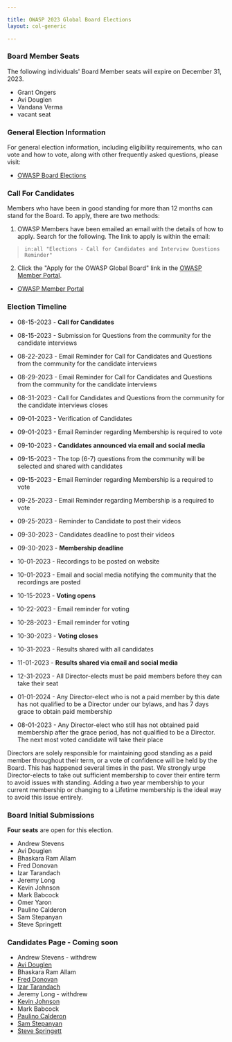 ```yaml
---

title: OWASP 2023 Global Board Elections
layout: col-generic

---
```


<style>
  table th, table td, table tr {
    padding: 15 px;
    border: none;
}
</style>

### Board Member Seats

The following individuals' Board Member seats will expire on December 31, 2023.

- Grant Ongers
- Avi Douglen
- Vandana Verma
- vacant seat

### General Election Information

For general election information, including eligibility requirements, who can vote and how to vote, along with other frequently
asked questions, please visit:

- [OWASP Board Elections](/www-board/elections)

### Call For Candidates

Members who have been in good standing for more than 12 months can stand for the Board. To apply, there are two methods:

1. OWASP Members have been emailed an email with the details of how to apply. Search for the following. The link to apply is within the email:

> ```in:all "Elections - Call for Candidates and Interview Questions Reminder"```

2. Click the "Apply for the OWASP Global Board" link in the [OWASP Member Portal](https://members.owasp.org/).

- [OWASP Member Portal](https://members.owasp.org/)

### Election Timeline

- 08-15-2023 - **Call for Candidates**
- 08-15-2023 - Submission for Questions from the community for the candidate interviews
- 08-22-2023 - Email Reminder for Call for Candidates and Questions from the community for the candidate interviews
- 08-29-2023 - Email Reminder for Call for Candidates and Questions from the community for the candidate interviews
- 08-31-2023 - Call for Candidates and Questions from the community for the candidate interviews closes

- 09-01-2023 - Verification of Candidates
- 09-01-2023 - Email Reminder regarding Membership is required to vote
- 09-10-2023 - **Candidates announced via email and social media**
- 09-15-2023 - The top (6-7) questions from the community will be selected and shared with candidates
- 09-15-2023 - Email Reminder regarding Membership is a required to vote
- 09-25-2023 - Email Reminder regarding Membership is a required to vote
- 09-25-2023 - Reminder to Candidate to post their videos
- 09-30-2023 - Candidates deadline to post their videos
- 09-30-2023 - **Membership deadline**

- 10-01-2023 - Recordings to be posted on website
- 10-01-2023 - Email and social media notifying the community that the recordings are posted
- 10-15-2023 - **Voting opens**
- 10-22-2023 - Email reminder for voting
- 10-28-2023 - Email reminder for voting
- 10-30-2023 - **Voting closes**
- 10-31-2023 - Results shared with all candidates
- 11-01-2023 - **Results shared via email and social media**
- 12-31-2023 - All Director-elects must be paid members before they can take their seat
- 01-01-2024 - Any Director-elect who is not a paid member by this date has not qualified to be a Director under our bylaws, and has 7 days grace to obtain paid membership
- 08-01-2023 - Any Director-elect who still has not obtained paid membership after the grace period, has not qualified to be a Director. The next most voted candidate will take their place

Directors are solely responsible for maintaining good standing as a paid member throughout their term, or a vote of confidence will be held by the Board. This has happened several times in the past. We strongly urge Director-elects to take out sufficient membership to cover their entire term to avoid issues with standing. Adding a two year membership to your current membership or changing to a Lifetime membership is the ideal way to avoid this issue entirely.

### Board Initial Submissions

**Four seats** are open for this election.

- Andrew Stevens
- Avi Douglen
- Bhaskara Ram Allam
- Fred Donovan
- Izar Tarandach
- Jeremy Long
- Kevin	Johnson
- Mark Babcock
- Omer Yaron
- Paulino Calderon
- Sam	Stepanyan
- Steve Springett

### Candidates Page - Coming soon

- Andrew Stevens - withdrew
- [Avi Douglen](https://owasp.org/www-board-candidates/2023/avi_douglen)
- Bhaskara Ram Allam
- [Fred Donovan](http://owasp.org/www-board-candidates/2023/fred_donovan)
- [Izar Tarandach](https://owasp.org/www-board-candidates/2023/izar_tarandach)
- Jeremy Long - withdrew
- [Kevin Johnson](https://owasp.org/www-board-candidates/2023/kevin_johnson)
- Mark Babcock
- [Paulino Calderon](https://owasp.org/www-board-candidates/2023/paulino_calderon)
- [Sam Stepanyan](https://owasp.org/www-board-candidates/2023/sam_stepanyan)
- [Steve Springett](https://owasp.org/www-board-candidates/2023/steve_springett)
  



  

